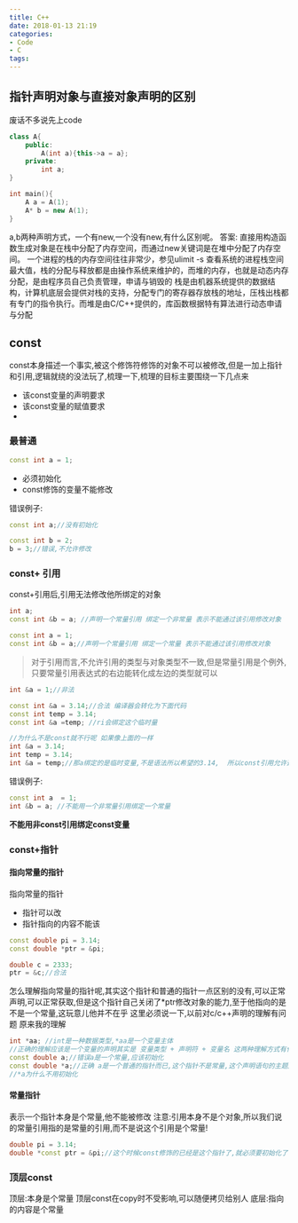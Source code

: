 ```yaml
---
title: C++
date: 2018-01-13 21:19
categories: 
- Code
- C
tags:
---
```


## 指针声明对象与直接对象声明的区别
废话不多说先上code
```C++
class A{
    public:
        A(int a){this->a = a};
    private:
        int a;
}

int main(){
    A a = A(1);
    A* b = new A(1);
}
```
a,b两种声明方式，一个有new,一个没有new,有什么区别呢。
答案: 直接用构造函数生成对象是在栈中分配了内存空间，而通过new关键词是在堆中分配了内存空间。
一个进程的栈的内存空间往往非常少，参见ulimit -s 查看系统的进程栈空间最大值，栈的分配与释放都是由操作系统来维护的，而堆的内存，也就是动态内存分配，是由程序员自己负责管理，申请与销毁的
栈是由机器系统提供的数据结构，计算机底层会提供对栈的支持，分配专门的寄存器存放栈的地址，压栈出栈都有专门的指令执行。而堆是由C/C++提供的，库函数根据特有算法进行动态申请与分配

## const
const本身描述一个事实,被这个修饰符修饰的对象不可以被修改,但是一加上指针和引用,逻辑就绕的没法玩了,梳理一下,梳理的目标主要围绕一下几点来
* 该const变量的声明要求
* 该const变量的赋值要求
*
### 最普通
```c++
const int a = 1;
```
* 必须初始化
* const修饰的变量不能修改

错误例子:
```c++
const int a;//没有初始化

const int b = 2;
b = 3;//错误,不允许修改
```

### const+ 引用
const+引用后,引用无法修改他所绑定的对象
```c++
int a;
const int &b = a; //声明一个常量引用 绑定一个非常量 表示不能通过该引用修改对象

const int a = 1;
const int &b = a;//声明一个常量引用 绑定一个常量 表示不能通过该引用修改对象
```
>对于引用而言,不允许引用的类型与对象类型不一致,但是常量引用是个例外,只要常量引用表达式的右边能转化成左边的类型就可以
```c++
int &a = 1;//非法

const int &a = 3.14;//合法 编译器会转化为下面代码
const int temp = 3.14;
const int &a =temp; //ri会绑定这个临时量

//为什么不是const就不行呢 如果像上面的一样
int &a = 3.14;
int temp = 3.14;
int &a = temp;//那a绑定的是临时变量,不是语法所以希望的3.14,  所以const引用允许这么声明是因为const引用不可能去修改对象的内容
```

错误例子:
```c++
const int a  = 1;
int &b = a; //不能用一个非常量引用绑定一个常量
```
**不能用非const引用绑定const变量**

### const+指针
#### 指向常量的指针
指向常量的指针
* 指针可以改
* 指针指向的内容不能该
```c++
const double pi = 3.14;
const double *ptr = &pi;

double c = 2333;
ptr = &c;//合法
```
怎么理解指向常量的指针呢,其实这个指针和普通的指针一点区别的没有,可以正常声明,可以正常获取,但是这个指针自己关闭了*ptr修改对象的能力,至于他指向的是不是一个常量,这玩意儿他并不在乎
这里必须说一下,以前对c/c++声明的理解有问题
原来我的理解
```c++
int *aa; //int是一种数据类型,*aa是一个变量主体
//正确的理解应该是一个变量的声明其实是 变量类型 + 声明符 + 变量名 这两种理解方式有什么区别
const double a;//错误a是一个常量,应该初始化
const double *a;//正确 a是一个普通的指针而已,这个指针不是常量,这个声明语句的主题应该是a,所以a不初始化一点关系没有,但是你如果用我原先的方式理解*,你就会纠结于
//*a为什么不用初始化
```

#### 常量指针
表示一个指针本身是个常量,他不能被修改
注意:引用本身不是个对象,所以我们说的常量引用指的是常量的引用,而不是说这个引用是个常量!
```c++
double pi = 3.14;
double *const ptr = &pi;//这个时候const修饰的已经是这个指针了,就必须要初始化了
```
### 顶层const
顶层:本身是个常量   顶层const在copy时不受影响,可以随便拷贝给别人
底层:指向的内容是个常量


